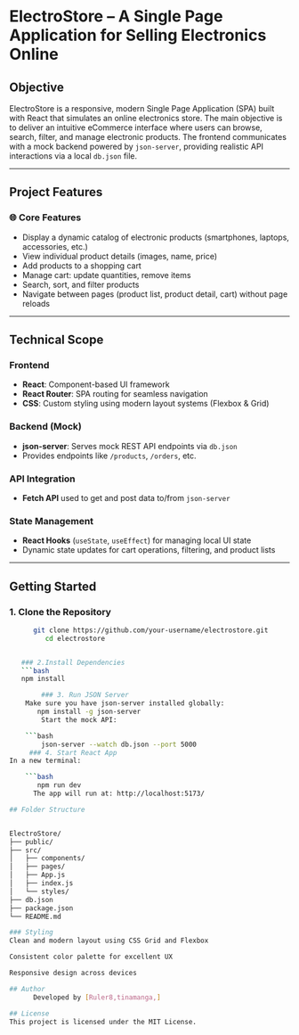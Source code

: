 #  ElectroStore – A Single Page Application for Selling Electronics Online

##  Objective

ElectroStore is a responsive, modern Single Page Application (SPA) built with React that simulates an online electronics store. The main objective is to deliver an intuitive eCommerce interface where users can browse, search, filter, and manage electronic products. The frontend communicates with a mock backend powered by `json-server`, providing realistic API interactions via a local `db.json` file.

---

##  Project Features

### 🌐 Core Features
-  Display a dynamic catalog of electronic products (smartphones, laptops, accessories, etc.)
-  View individual product details (images, name, price)
-  Add products to a shopping cart
-  Manage cart: update quantities, remove items
-  Search, sort, and filter products
-  Navigate between pages (product list, product detail, cart) without page reloads

---

## Technical Scope

###  Frontend
- **React**: Component-based UI framework
- **React Router**: SPA routing for seamless navigation
- **CSS**: Custom styling using modern layout systems (Flexbox & Grid)

###  Backend (Mock)
- **json-server**: Serves mock REST API endpoints via `db.json`
- Provides endpoints like `/products`, `/orders`, etc.

###  API Integration
- **Fetch API** used to get and post data to/from `json-server`

### State Management
- **React Hooks** (`useState`, `useEffect`) for managing local UI state
- Dynamic state updates for cart operations, filtering, and product lists

---

## Getting Started

### 1. Clone the Repository
```bash
      git clone https://github.com/your-username/electrostore.git
         cd electrostore


   ### 2.Install Dependencies
   ```bash
   npm install

        ### 3. Run JSON Server
    Make sure you have json-server installed globally:
       npm install -g json-server
        Start the mock API:

    ```bash
        json-server --watch db.json --port 5000
     ### 4. Start React App
In a new terminal:

    ```bash
       npm run dev
      The app will run at: http://localhost:5173/

## Folder Structure


ElectroStore/
├── public/
├── src/
│   ├── components/
│   ├── pages/
│   ├── App.js
│   ├── index.js
│   └── styles/
├── db.json
├── package.json
└── README.md

### Styling
Clean and modern layout using CSS Grid and Flexbox

Consistent color palette for excellent UX

Responsive design across devices

## Author
      Developed by [Ruler8,tinamanga,]

## License
This project is licensed under the MIT License.